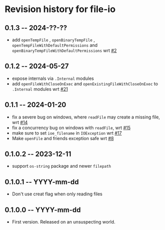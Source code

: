 # Revision history for file-io

## 0.1.3 -- 2024-??-??

* add `openTempFile` , `openBinaryTempFile` , `openTempFileWithDefaultPermissions` and `openBinaryTempFileWithDefaultPermissions` wrt [#2](https://github.com/hasufell/file-io/issues/2)

## 0.1.2 -- 2024-05-27

* expose internals via `.Internal` modules
* add `openFileWithCloseOnExec` and `openExistingFileWithCloseOnExec` to `.Internal` modules wrt [#21](https://github.com/hasufell/file-io/issues/21)

## 0.1.1 -- 2024-01-20

* fix a severe bug on windows, where `readFile` may create a missing file, wrt [#14](https://github.com/hasufell/file-io/issues/14)
* fix a concurrency bug on windows with `readFile`, wrt [#15](https://github.com/hasufell/file-io/issues/15)
* make sure to set `ioe_filename` in `IOException` wrt [#17](https://github.com/hasufell/file-io/issues/17)
* Make `openFile` and friends exception safe wrt [#8](https://github.com/hasufell/file-io/issues/8)

## 0.1.0.2 -- 2023-12-11

* support `os-string` package and newer `filepath`

## 0.1.0.1 -- YYYY-mm-dd

* Don't use creat flag when only reading files

## 0.1.0.0 -- YYYY-mm-dd

* First version. Released on an unsuspecting world.
